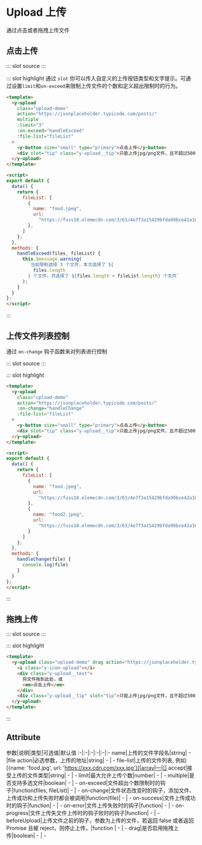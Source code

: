 # Upload 上传
通过点击或者拖拽上传文件

## 点击上传

<demo-block>
::: slot source
<upload-test1></upload-test1>
:::

::: slot highlight
通过 `slot` 你可以传入自定义的上传按钮类型和文字提示。可通过设置`limit`和`on-exceed`来限制上传文件的个数和定义超出限制时的行为。
```html
<template>
  <y-upload
    class="upload-demo"
    action="https://jsonplaceholder.typicode.com/posts/"
    multiple
    :limit="3"
    :on-exceed="handleExceed"
    :file-list="fileList"
  >
    <y-button size="small" type="primary">点击上传</y-button>
    <div slot="tip" class="y-upload__tip">只能上传jpg/png文件，且不超过500kb</div>
  </y-upload>
</template>

<script>
export default {
  data() {
    return {
      fileList: [
        {
          name: "food.jpeg",
          url:
            "https://fuss10.elemecdn.com/3/63/4e7f3a15429bfda99bce42a18cdd1jpeg.jpeg?imageMogr2/thumbnail/360x360/format/webp/quality/100"
        },
      ]
    };
  },
  methods: {
    handleExceed(files, fileList) {
      this.$message.warning(
        `当前限制选择 3 个文件，本次选择了 ${
          files.length
        } 个文件，共选择了 ${files.length + fileList.length} 个文件`
      );
    }
  }
};
</script>
```
:::
</demo-block>

## 上传文件列表控制
通过 `on-change` 钩子函数来对列表进行控制

<demo-block>
::: slot source
<upload-test2></upload-test2>
:::

::: slot highlight
```html
<template>
  <y-upload
    class="upload-demo"
    action="https://jsonplaceholder.typicode.com/posts/"
    :on-change="handleChange"
    :file-list="fileList"
  >
    <y-button size="small" type="primary">点击上传</y-button>
    <div slot="tip" class="y-upload__tip">只能上传jpg/png文件，且不超过500kb</div>
  </y-upload>
</template>

<script>
export default {
  data() {
    return {
      fileList: [
        {
          name: "food.jpeg",
          url:
            "https://fuss10.elemecdn.com/3/63/4e7f3a15429bfda99bce42a18cdd1jpeg.jpeg?imageMogr2/thumbnail/360x360/format/webp/quality/100"
        },
        {
          name: "food2.jpeg",
          url:
            "https://fuss10.elemecdn.com/3/63/4e7f3a15429bfda99bce42a18cdd1jpeg.jpeg?imageMogr2/thumbnail/360x360/format/webp/quality/100"
        }
      ]
    };
  },
  methods: {
    handleChange(file) {
      console.log(file)
    }
  }
};
</script>
```
:::
</demo-block>

## 拖拽上传

<demo-block>
::: slot source
<upload-test3></upload-test3>
:::

::: slot highlight
```html
<template>
  <y-upload class="upload-demo" drag action="https://jsonplaceholder.typicode.com/posts/" multiple>
    <i class="y-icon-upload"></i>
    <div class="y-upload__text">
      将文件拖到此处，或
      <em>点击上传</em>
    </div>
    <div class="y-upload__tip" slot="tip">只能上传jpg/png文件，且不超过500kb</div>
  </y-upload>
</template>
```
:::
</demo-block>

## Attribute
参数|说明|类型|可选值|默认值
:-|:-|:-|:-|:-|:-
name|上传的文件字段名|string| - |file
action|必选参数，上传的地址|string| - | -
file-list|上传的文件列表, 例如: [{name: 'food.jpg', url: 'https://xxx.cdn.com/xxx.jpg'}]|array|—|[]
accept|接受上传的文件类型|string| - | -
limit|最大允许上传个数|number| - | -
multiple|是否支持多选文件|boolean| - | -
on-exceed|文件超出个数限制时的钩子|function(files, fileList)| - | -
on-change|文件状态改变时的钩子，添加文件、上传成功和上传失败时都会被调用|function(file)| - | -
on-success|文件上传成功时的钩子|function| - | -
on-error|文件上传失败时的钩子|function| - | -
on-progress|文件上传失文件上传时的钩子败时的钩子|function| - | -
beforeUpload|上传文件之前的钩子，参数为上传的文件，若返回 false 或者返回 Promise 且被 reject，则停止上传。|function | - | -
drag|是否启用拖拽上传|boolean| - | -